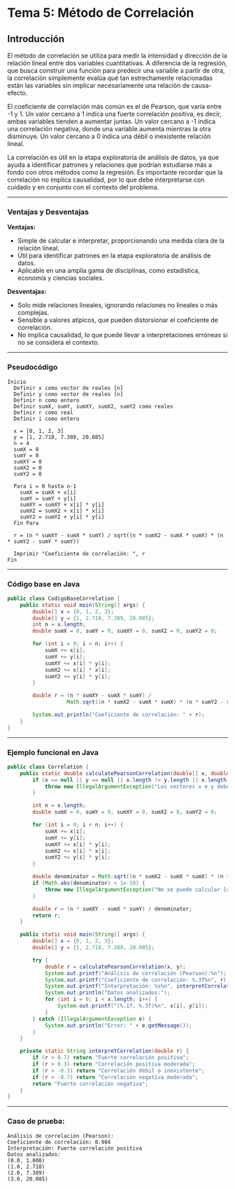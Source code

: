 # Tema 5: Método de Correlación

## Introducción

El método de correlación se utiliza para medir la intensidad y dirección de la relación lineal entre dos variables cuantitativas. A diferencia de la regresión, que busca construir una función para predecir una variable a partir de otra, la correlación simplemente evalúa qué tan estrechamente relacionadas están las variables sin implicar necesariamente una relación de causa-efecto.

El coeficiente de correlación más común es el de Pearson, que varía entre -1 y 1. Un valor cercano a 1 indica una fuerte correlación positiva, es decir, ambas variables tienden a aumentar juntas. Un valor cercano a -1 indica una correlación negativa, donde una variable aumenta mientras la otra disminuye. Un valor cercano a 0 indica una débil o inexistente relación lineal.

La correlación es útil en la etapa exploratoria de análisis de datos, ya que ayuda a identificar patrones y relaciones que podrían estudiarse más a fondo con otros métodos como la regresión. Es importante recordar que la correlación no implica causalidad, por lo que debe interpretarse con cuidado y en conjunto con el contexto del problema.

---

### Ventajas y Desventajas

**Ventajas:**
- Simple de calcular e interpretar, proporcionando una medida clara de la relación lineal.
- Útil para identificar patrones en la etapa exploratoria de análisis de datos.
- Aplicable en una amplia gama de disciplinas, como estadística, economía y ciencias sociales.

**Desventajas:**
- Solo mide relaciones lineales, ignorando relaciones no lineales o más complejas.
- Sensible a valores atípicos, que pueden distorsionar el coeficiente de correlación.
- No implica causalidad, lo que puede llevar a interpretaciones erróneas si no se considera el contexto.

---

### Pseudocódigo

```text
Inicio
  Definir x como vector de reales [n]
  Definir y como vector de reales [n]
  Definir n como entero
  Definir sumX, sumY, sumXY, sumX2, sumY2 como reales
  Definir r como real
  Definir i como entero

  x = [0, 1, 2, 3]
  y = [1, 2.718, 7.389, 20.085]
  n = 4
  sumX = 0
  sumY = 0
  sumXY = 0
  sumX2 = 0
  sumY2 = 0

  Para i = 0 hasta n-1
    sumX = sumX + x[i]
    sumY = sumY + y[i]
    sumXY = sumXY + x[i] * y[i]
    sumX2 = sumX2 + x[i] * x[i]
    sumY2 = sumY2 + y[i] * y[i]
  Fin Para

  r = (n * sumXY - sumX * sumY) / sqrt((n * sumX2 - sumX * sumX) * (n * sumY2 - sumY * sumY))

  Imprimir "Coeficiente de correlación: ", r
Fin
```

---

### Código base en Java

```java
public class CodigoBaseCorrelation {
    public static void main(String[] args) {
        double[] x = {0, 1, 2, 3};
        double[] y = {1, 2.718, 7.389, 20.085};
        int n = x.length;
        double sumX = 0, sumY = 0, sumXY = 0, sumX2 = 0, sumY2 = 0;

        for (int i = 0; i < n; i++) {
            sumX += x[i];
            sumY += y[i];
            sumXY += x[i] * y[i];
            sumX2 += x[i] * x[i];
            sumY2 += y[i] * y[i];
        }

        double r = (n * sumXY - sumX * sumY) / 
                   Math.sqrt((n * sumX2 - sumX * sumX) * (n * sumY2 - sumY * sumY));

        System.out.println("Coeficiente de correlación: " + r);
    }
}
```

---

### Ejemplo funcional en Java

```java
public class Correlation {
    public static double calculatePearsonCorrelation(double[] x, double[] y) {
        if (x == null || y == null || x.length != y.length || x.length < 2) {
            throw new IllegalArgumentException("Los vectores x e y deben tener la misma longitud y al menos 2 elementos");
        }

        int n = x.length;
        double sumX = 0, sumY = 0, sumXY = 0, sumX2 = 0, sumY2 = 0;

        for (int i = 0; i < n; i++) {
            sumX += x[i];
            sumY += y[i];
            sumXY += x[i] * y[i];
            sumX2 += x[i] * x[i];
            sumY2 += y[i] * y[i];
        }

        double denominator = Math.sqrt((n * sumX2 - sumX * sumX) * (n * sumY2 - sumY * sumY));
        if (Math.abs(denominator) < 1e-10) {
            throw new IllegalArgumentException("No se puede calcular la correlación: varianza cero o datos constantes");
        }

        double r = (n * sumXY - sumX * sumY) / denominator;
        return r;
    }

    public static void main(String[] args) {
        double[] x = {0, 1, 2, 3};
        double[] y = {1, 2.718, 7.389, 20.085};

        try {
            double r = calculatePearsonCorrelation(x, y);
            System.out.printf("Análisis de correlación (Pearson):%n");
            System.out.printf("Coeficiente de correlación: %.3f%n", r);
            System.out.printf("Interpretación: %s%n", interpretCorrelation(r));
            System.out.println("Datos analizados:");
            for (int i = 0; i < x.length; i++) {
                System.out.printf("(%.1f, %.3f)%n", x[i], y[i]);
            }
        } catch (IllegalArgumentException e) {
            System.out.println("Error: " + e.getMessage());
        }
    }

    private static String interpretCorrelation(double r) {
        if (r > 0.7) return "Fuerte correlación positiva";
        if (r > 0.3) return "Correlación positiva moderada";
        if (r > -0.3) return "Correlación débil o inexistente";
        if (r > -0.7) return "Correlación negativa moderada";
        return "Fuerte correlación negativa";
    }
}
```

---

### Caso de prueba:

```text
Análisis de correlación (Pearson):
Coeficiente de correlación: 0.904
Interpretación: Fuerte correlación positiva
Datos analizados:
(0.0, 1.000)
(1.0, 2.718)
(2.0, 7.389)
(3.0, 20.085)
```
